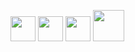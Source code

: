 <img src="https://github.com/xkalimoca/xkalimoca/assets/97001060/da6b8dc9-c2a6-46a6-babb-139b59b53cdc" width="40" /> <img src="https://github.com/xkalimoca/xkalimoca/assets/97001060/c7db2683-111c-460f-ad0e-bd2d4201349f" width="40" /> <img src="https://github.com/xkalimoca/xkalimoca/assets/97001060/996e340d-9407-4080-a083-90628ce9b368" width="40" /> <img src="https://github.com/xkalimoca/xkalimoca/assets/97001060/bf8700b2-0b12-4129-a726-2e84c940780b" width="50" /> 
